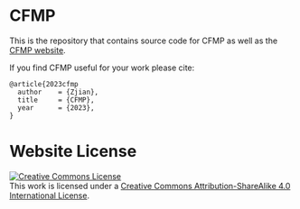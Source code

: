# CFMP

This is the repository that contains source code for CFMP as well as the [CFMP website]([https://nerfies.github.io](https://zjzhang1999.github.io/cfmp_new.github.io/)).

If you find CFMP useful for your work please cite:
```
@article{2023cfmp
  author    = {Zjian},
  title     = {CFMP},
  year      = {2023},
}
```

# Website License
<a rel="license" href="http://creativecommons.org/licenses/by-sa/4.0/"><img alt="Creative Commons License" style="border-width:0" src="https://i.creativecommons.org/l/by-sa/4.0/88x31.png" /></a><br />This work is licensed under a <a rel="license" href="http://creativecommons.org/licenses/by-sa/4.0/">Creative Commons Attribution-ShareAlike 4.0 International License</a>.
